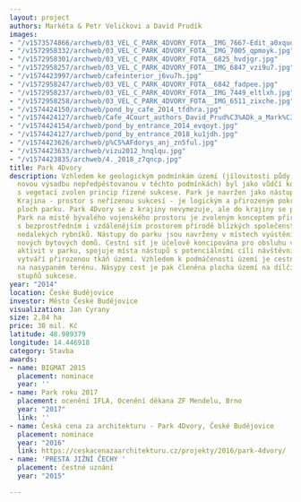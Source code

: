 ```yaml
---
layout: project
authors: Markéta & Petr Veličkovi a David Prudík
images:
- "/v1573574866/archweb/03_VEL_C_PARK_4DVORY_FOTA__IMG_7667-Edit_a0xquo.jpg"
- "/v1572958332/archweb/03_VEL_C_PARK_4DVORY_FOTA__IMG_7005_qpmoyk.jpg"
- "/v1572958301/archweb/03_VEL_C_PARK_4DVORY_FOTA__6825_hvdjgr.jpg"
- "/v1572958257/archweb/03_VEL_C_PARK_4DVORY_FOTA__IMG_6847_vzi9u7.jpg"
- "/v1574423997/archweb/cafeinterior_j6vu7h.jpg"
- "/v1572958247/archweb/03_VEL_C_PARK_4DVORY_FOTA__6842_fadpee.jpg"
- "/v1572958237/archweb/03_VEL_C_PARK_4DVORY_FOTA__IMG_7449_eltlxh.jpg"
- "/v1572958258/archweb/03_VEL_C_PARK_4DVORY_FOTA__IMG_6511_zixche.jpg"
- "/v1574424150/archweb/pond_by_cafe_2014_tfdhra.jpg"
- "/v1574424127/archweb/Cafe_4Court_authors_David_Prud%C3%ADk_a_Mark%C3%A9ta_a_Petr_Veli%C4%8Dkovi_kfzbrk.jpg"
- "/v1574424154/archweb/pond_by_entrance_2014_evqoyt.jpg"
- "/v1574424127/archweb/pond_by_entrance_2018_ku1jdh.jpg"
- "/v1574423626/archweb/p%C5%AFdorys_anj_zn5ful.jpg"
- "/v1574423633/archweb/vizu2012_hnqlqu.jpg"
- "/v1574423835/archweb/4._2018_z7qncp.jpg"
title: Park 4Dvory
description: Vzhledem ke geologickým podmínkám území (jílovitosti půdy, která udusí
  novou výsadbu nepředpěstovanou v těchto podmínkách) byl jako vůdčí koncept práce
  s vegetací zvolen princip řízené sukcese. Park je navržen jako nástup do krajiny.
  Krajina - prostor s neřízenou sukcesí - je logickým a přirozeným pokračováním sukcesních
  ploch parku. Park 4Dvory se z krajiny nevymezuje, ale do krajiny se postupně „noří“.
  Park na místě bývalého vojenského prostoru je zvoleným konceptem přirozeně propojen
  s bezprostředním i vzdálenějším prostorem přírodě blízkých společenstev i ekosystémem
  nedalekých rybníků. Nástupy do parku jsou navrženy v místech vyústění ulic budoucích
  nových bytových domů. Cestní síť je účelově koncipována pro obsluhu všech potřebných
  aktivit v parku, spojuje místa nástupů s potenciálními cíli návštěvníků parku a
  vytváří přirozenou tkáň území. Vzhledem k podmáčenosti území je cestní síť založena
  na nasypaném terénu. Násypy cest je pak členěna plocha území na dílčí plochy jednotlivých
  stupňů sukcese.
year: "2014"
location: České Budějovice
investor: Město České Budějovice
visualization: Jan Cyrany
size: 2,84 ha
price: 30 mil. Kč
latitude: 48.989379
longitude: 14.446918
category: Stavba
awards:
- name: BIGMAT 2015
  placement: nominace
  year: ''
- name: Park roku 2017
  placement: ocenění IFLA, Ocenění děkana ZF Mendelu, Brno
  year: "2017"
  link: ''
- name: Česká cena za architekturu - Park 4Dvory, České Budějovice
  placement: nominace
  year: "2016"
  link: https://ceskacenazaarchitekturu.cz/projekty/2016/park-4dvory/
- name: 'PRESTA JIŽNÍ ČECHY '
  placement: čestné uznání
  year: "2015"

---
```

